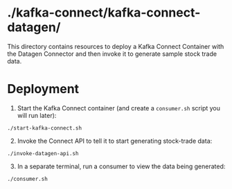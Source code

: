 # ./kafka-connect/kafka-connect-datagen/

This directory contains resources to deploy a Kafka Connect Container with the Datagen Connector and then invoke it to generate sample stock trade data.

# Deployment

1. Start the Kafka Connect container (and create a `consumer.sh` script you will run later):

  ```
  ./start-kafka-connect.sh
  ```

2. Invoke the Connect API to tell it to start generating stock-trade data:

  ```
  ./invoke-datagen-api.sh
  ```

3. In a separate terminal, run a consumer to view the data being generated: 

  ```
  ./consumer.sh
  ```